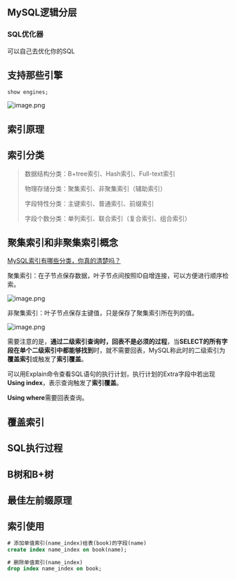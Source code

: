 ## MySQL逻辑分层
### SQL优化器
可以自己去优化你的SQL


## 支持那些引擎
```sql
show engines;
```
![image.png](https://cdn.nlark.com/yuque/0/2022/png/1927971/1644903587064-fb540006-f2b2-415e-a1e1-5d4c80bdbbdf.png#clientId=udde0b700-9f2c-4&crop=0&crop=0&crop=1&crop=1&from=paste&height=302&id=u349c6e8c&margin=%5Bobject%20Object%5D&name=image.png&originHeight=604&originWidth=2142&originalType=binary&ratio=1&rotation=0&showTitle=false&size=138925&status=done&style=none&taskId=ueffec21d-a9a5-4314-ab65-0d8724ee8f7&title=&width=1071)

## 索引原理

## 索引分类
> 数据结构分类：B+tree索引、Hash索引、Full-text索引
>
> 物理存储分类：聚集索引、非聚集索引（辅助索引）
>
> 字段特性分类：主键索引、普通索引、前缀索引
>
> 字段个数分类：单列索引、联合索引（复合索引、组合索引）



## 聚集索引和非聚集索引概念
[MySQL索引有哪些分类，你真的清楚吗？](https://segmentfault.com/a/1190000037683781#item-3)
    
聚集索引：在子节点保存数据，叶子节点间按照ID自增连接，可以方便进行顺序检索。

![image.png](https://cdn.nlark.com/yuque/0/2022/png/1927971/1644765170628-2398b0ff-793a-4aae-957d-7f03b95f55f6.png#clientId=u789855af-ed52-4&crop=0&crop=0&crop=1&crop=1&from=paste&height=280&id=u48a37ad1&margin=%5Bobject%20Object%5D&name=image.png&originHeight=559&originWidth=1173&originalType=binary&ratio=1&rotation=0&showTitle=false&size=464075&status=done&style=none&taskId=ud276d0d9-9b2c-43cf-99ca-561c730dcbc&title=&width=586.5)

非聚集索引：叶子节点保存主键值，只是保存了聚集索引所在列的值。

![image.png](https://cdn.nlark.com/yuque/0/2022/png/1927971/1644765175151-78a2041a-2925-4993-946c-c84e0f0fea2e.png#clientId=u789855af-ed52-4&crop=0&crop=0&crop=1&crop=1&from=paste&height=220&id=u82422786&margin=%5Bobject%20Object%5D&name=image.png&originHeight=440&originWidth=1531&originalType=binary&ratio=1&rotation=0&showTitle=false&size=403135&status=done&style=none&taskId=ud4d2bf7a-2864-495f-9627-076317e99a5&title=&width=765.5)

需要注意的是，**通过二级索引查询时，回表不是必须的过程**，当**SELECT的所有字段在单个二级索引中都能够找到**时，就不需要回表，MySQL称此时的二级索引为**覆盖索引**或触发了**索引覆盖**。

可以用Explain命令查看SQL语句的执行计划，执行计划的Extra字段中若出现**Using index**，表示查询触发了**索引覆盖**。

**Using where**需要回表查询。

## 覆盖索引

## SQL执行过程

## B树和B+树


## 最佳左前缀原理

## 索引使用

```sql
# 添加单值索引(name_index)给表(book)的字段(name)
create index name_index on book(name);

# 删除单值索引(name_index)
drop index name_index on book;
```